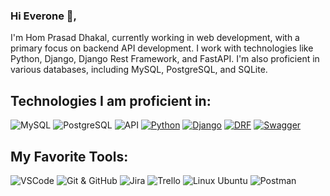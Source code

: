 ### Hi Everone 👋,

I'm Hom Prasad Dhakal, currently working in web development, with a primary focus on backend API development. I work with technologies like Python, Django, Django Rest Framework, and FastAPI. I'm also proficient in various databases, including MySQL, PostgreSQL, and SQLite.
## Technologies I am proficient in:


![MySQL](https://img.shields.io/badge/Database-MySQL-blue)
![PostgreSQL](https://img.shields.io/badge/Database-PostgreSQL-blue)
![API](https://img.shields.io/badge/API-Yes-brightgreen)
[![Python](https://img.shields.io/badge/Python-3776AB?logo=python&logoColor=white&style=flat)](https://www.python.org/)
[![Django](https://img.shields.io/badge/Django-092E20?logo=django&logoColor=white&style=flat)](https://www.djangoproject.com/)
[![DRF](https://img.shields.io/badge/Django_REST_Framework-FF1709?logo=django&logoColor=white&style=flat)](https://www.django-rest-framework.org/)
[![Swagger](https://img.shields.io/badge/Swagger-85EA2D?logo=swagger&logoColor=black&style=flat)](https://swagger.io/)


## My Favorite Tools:
![VSCode](https://img.shields.io/badge/Editor-VSCode-blue)
![Git & GitHub](https://img.shields.io/badge/Version%20Control-Git%20%26%20GitHub-lightgrey)
![Jira](https://img.shields.io/badge/Issue%20Tracking-Jira-blue)
![Trello](https://img.shields.io/badge/Project%20Management-Trello-green)
![Linux Ubuntu](https://img.shields.io/badge/Platform-Linux%20Ubuntu-orange)
![Postman](https://img.shields.io/badge/API%20Development-Postman-orange)












